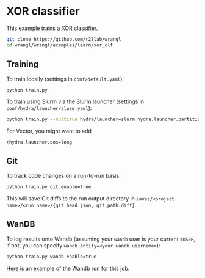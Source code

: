 # XOR classifier

This example trains a XOR classifier.

```bash
git clone https://github.com/r2llab/wrangl
cd wrangl/wrangl/examples/learn/xor_clf
```

## Training
To train locally (settings in `conf/default.yaml`):

```bash
python train.py
```

To train using Slurm via the Slurm launcher (settings in `conf/hydra/launcher/slurm.yaml`):

```bash
python train.py --multirun hydra/launcher=slurm hydra.launcher.partition=<name of your partition>
```

For Vector, you might want to add
```
+hydra.launcher.qos=long
```

## Git
To track code changes on a run-to-run basis:

```bash
python train.py git.enable=true
```

This will save Git diffs to the run output directory in `saves/<project name>/<run name>/{git.head.json, git.path.diff}`.


## WanDB
To log results onto Wandb (assuming your `wandb` user is your current `$USER`, if not, you can specify `wandb.entity=<your wandb username>`):

```bash
python train.py wandb.enable=true
```

[Here is an example](https://wandb.ai/vzhong/wrangl-examples-xor_clf) of the Wandb run for this job.
